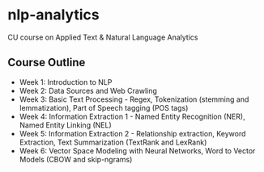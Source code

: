 # nlp-analytics

CU course on Applied Text &amp; Natural Language Analytics

## Course Outline

- Week 1: Introduction to NLP
- Week 2: Data Sources and Web Crawling
- Week 3: Basic Text Processing - Regex, Tokenization (stemming and lemmatization), Part of Speech tagging (POS tags)
- Week 4: Information Extraction 1 - Named Entity Recognition (NER), Named Entity Linking (NEL)
- Week 5: Information Extraction 2 - Relationship extraction, Keyword Extraction, Text Summarization (TextRank and LexRank)
- Week 6: Vector Space Modeling with Neural Networks, Word to Vector Models (CBOW and skip-ngrams)
